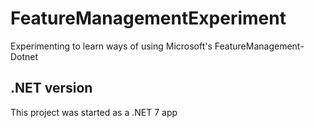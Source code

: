 # FeatureManagementExperiment
Experimenting to learn ways of using Microsoft's FeatureManagement-Dotnet

## .NET version
This project was started as a .NET 7 app